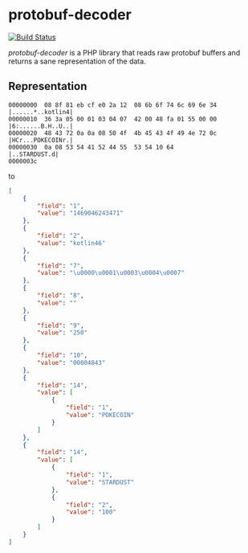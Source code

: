 protobuf-decoder
================
[![Build Status](https://travis-ci.org/dehydr8/protobuf-decoder.svg?branch=master)](https://travis-ci.org/dehydr8/protobuf-decoder)

*protobuf-decoder* is a PHP library that reads raw protobuf buffers and returns a sane representation of the data.

## Representation

```
00000000  08 8f 81 eb cf e0 2a 12  08 6b 6f 74 6c 69 6e 34  |......*..kotlin4|
00000010  36 3a 05 00 01 03 04 07  42 00 48 fa 01 55 00 00  |6:......B.H..U..|
00000020  48 43 72 0a 0a 08 50 4f  4b 45 43 4f 49 4e 72 0c  |HCr...POKECOINr.|
00000030  0a 08 53 54 41 52 44 55  53 54 10 64              |..STARDUST.d|
0000003c
```
to
```json
[
    {
        "field": "1",
        "value": "1469046243471"
    },
    {
        "field": "2",
        "value": "kotlin46"
    },
    {
        "field": "7",
        "value": "\u0000\u0001\u0003\u0004\u0007"
    },
    {
        "field": "8",
        "value": ""
    },
    {
        "field": "9",
        "value": "250"
    },
    {
        "field": "10",
        "value": "00004843"
    },
    {
        "field": "14",
        "value": [
            {
                "field": "1",
                "value": "POKECOIN"
            }
        ]
    },
    {
        "field": "14",
        "value": [
            {
                "field": "1",
                "value": "STARDUST"
            },
            {
                "field": "2",
                "value": "100"
            }
        ]
    }
]
```